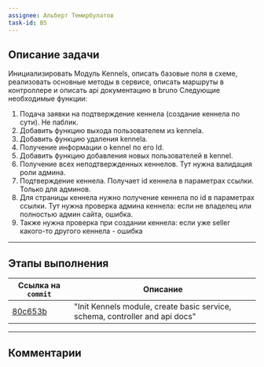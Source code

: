 ```yaml
---
assignee: Альберт Темирбулатов
task-id: B5
---
```

## **Описание задачи**

Инициализировать Модуль Kennels, описать базовые поля в схеме,  реализовать основные методы в сервисе, описать маршруты в контроллере и описать api документацию в bruno
Следующие необходимые функции:
1. Подача заявки на подтверждение кеннела (создание кеннела по сути). Не паблик.
2. Добавить функцию выхода пользователем из kennela.
3. Добавить функцию удаления kennela.
4. Получение информации о kennel по его Id.
5. Добавить функцию добавления новых пользователей в kennel.
6. Получение всех неподтвержденных кеннелов. Тут нужна валидация роли админа.
7. Подтверждение кеннела. Получает id кеннела в параметрах ссылки. Только для админов.
8. Для страницы кеннела нужно получение кеннела по id в параметрах ссылки. Тут нужна проверка админа кеннела: если не владелец или полностью админ сайта, ошибка.
9. Также нужна проверка при создании кеннела: если уже seller какого-то другого кеннела - ошибка
---
## **Этапы выполнения**

| Ссылка на `commit`                                                                                   | Описание                                                                     |
| ---------------------------------------------------------------------------------------------------- | ---------------------------------------------------------------------------- |
| [80c653b](https://github.com/iamfromhe1l/pet-market/commit/80c653b8454b970ef096d3d5dcb52a9579b14905) | "Init Kennels module, create basic service, schema, controller and api docs" |

---
## **Комментарии**

